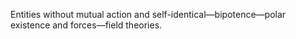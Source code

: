 Entities without mutual action and self-identical—bipotence—polar existence and forces—field theories.
